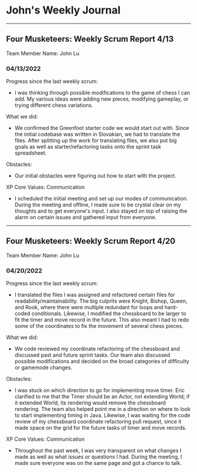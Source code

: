 # John's Weekly Journal
---
## Four Musketeers: Weekly Scrum Report 4/13
Team Member Name: John Lu

### 04/13/2022
Progress since the last weekly scrum: 
- I was thinking through possible modifications to the game of chess I can add. My various ideas were adding new pieces, modifying gameplay, or trying different chess variations. 

What we did:
- We confirmed the Greenfoot starter code we would start out with. Since the initial codebase was written in Slovakian, we had to translate the files. After splitting up the work for translating files, we also put big goals as well as starter/refactoring tasks onto the sprint task spreadsheet. 

Obstacles:
- Our initial obstacles were figuring out how to start with the project.

XP Core Values: Communication 
- I scheduled the initial meeting and set up our modes of communication. During the meeting and offline, I made sure to be crystal clear on my thoughts and to get everyone's input. I also stayed on top of raising the alarm on certain issues and gathered input from everyone. 

---
## Four Musketeers: Weekly Scrum Report 4/20
Team Member Name: John Lu

### 04/20/2022
Progress since the last weekly scrum: 
- I translated the files I was assigned and refactored certain files for readability/maintainability. The big culprits were Knight, Bishop, Queen, and Rook, where there were multiple redundant for loops and hard-coded conditionals. Likewise, I modified the chessboard to be larger to fit the timer and move record in the future. This also meant I had to redo some of the coordinates to fix the movement of several chess pieces.

What we did:
- We code reviewed my coordinate refactoring of the chessboard and discussed past and future sprint tasks. Our team also discussed possible modifications and decided on the broad categories of difficulty or gamemode changes. 

Obstacles:
- I was stuck on which direction to go for implementing move timer. Eric clarified to me that the Timer should be an Actor, not extending World; if it extended World, its rendering would remove the chessboard rendering. The team also helped point me in a direction on where to look to start implementing timing in Java. Likewise, I was waiting for the code review of my chessboard coordinate refactoring pull request, since it made space on the grid for the future tasks of timer and move records. 

XP Core Values: Communication 
- Throughout the past week, I was very transparent on what changes I made as well as what issues or questions I had. During the meeting, I made sure everyone was on the same page and got a chance to talk.
